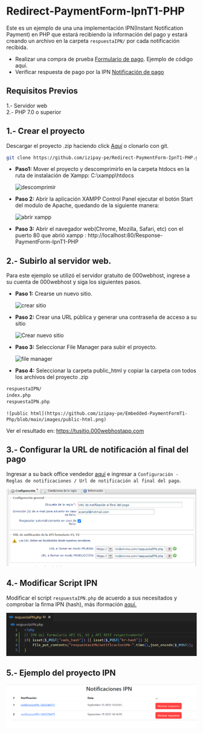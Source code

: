 ﻿# Redirect-PaymentForm-IpnT1-PHP

Este es un ejemplo de una una implementación IPN(Instant Notification Payment) en PHP que estará recibiendo la información del pago y estará creando un archivo en la carpeta `respuestaIPN/` por cada notificación recibida. 

* Realizar una compra de prueba [Formulario de pago](). Ejemplo de código aquí.
* Verificar respuesta de pago por la IPN [Notificación de pago](https://app-izipay.000webhostapp.com/ipn/)

## Requisitos Previos

1.- Servidor web  
2.- PHP 7.0 o superior

## 1.- Crear el proyecto
Descargar el proyecto .zip haciendo click [Aquí](https://github.com/izipay-pe/Redirect-PaymentForm-IpnT1-PHP/archive/refs/heads/main.zip) o clonarlo con git.  
```sh
git clone https://github.com/izipay-pe/Redirect-PaymentForm-IpnT1-PHP.git
``` 

* **Paso1:** Mover el proyecto y descomprimirlo en la carpeta htdocs en la ruta de instalación de Xampp: C:\xampp\htdocs

    ![descomprimir](https://github.com/izipay-pe/Redirect-PaymentFormT2-PHP/blob/main/views/images/captura1.png)

* **Paso 2:** Abrir la aplicación XAMPP Control Panel ejecutar el botón Start del modulo de Apache, quedando de la siguiente manera:

    ![abrir xampp](https://github.com/izipay-pe/Redirect-PaymentFormT2-PHP/blob/main/views/images/captura2.png)

* **Paso 3:** Abrir el navegador web(Chrome, Mozilla, Safari, etc) con el puerto 80 que abrió xampp : http://localhost:80/Response-PaymentForm-IpnT1-PHP

## 2.- Subirlo al servidor web.
Para este ejemplo se utilizó el servidor gratuito de 000webhost, ingrese a su cuenta de 000webhost y siga los siguientes pasos.

* **Paso 1:** Crearse un nuevo sitio.

    ![crear sitio](https://github.com/izipay-pe/Embedded-PaymentFormT1-Php/blob/main/images/crear-nuevo-sitio.png)

* **Paso 2:** Crear una URL pública y generar una contraseña de acceso a su sitio

    ![Crear nuevo sitio]()

* **Paso 3:** Seleccionar File Manager para subir el proyecto.

    ![file manager](https://github.com/izipay-pe/Embedded-PaymentFormT1-Php/blob/main/images/file-manager.png)

* **Paso 4:** Seleccionar la carpeta public_html y copiar la carpeta con todos los archivos del proyecto .zip
```sh
respuestaIPN/
index.php
respuestaIPN.php
```
    ![public html](https://github.com/izipay-pe/Embedded-PaymentFormT1-Php/blob/main/images/public-html.png)

Ver el resultado en: https://tusitio.000webhostapp.com

## 3.- Configurar la URL de notificación al final del pago
Ingresar a su back office vendedor [aquí](https://secure.micuentaweb.pe/vads-merchant/) e ingresar a `Configuración - Reglas de notificaciones / Url de notificación al final del pago`.

![Regla de Notificación](images/captura-2.png)

## 4.- Modificar Script IPN
Modificar el script `respuestaIPN.php` de acuerdo a sus necesitados y comprobar la firma IPN (hash), más iformación [aquí.](https://secure.micuentaweb.pe/doc/es-PE/rest/V4.0/api/kb/ipn_usage.html)   

![Script IPN](images/captura-4.png)

## 5.- Ejemplo del proyecto IPN

![Gestion de notificaciones](images/captura-3.png)












